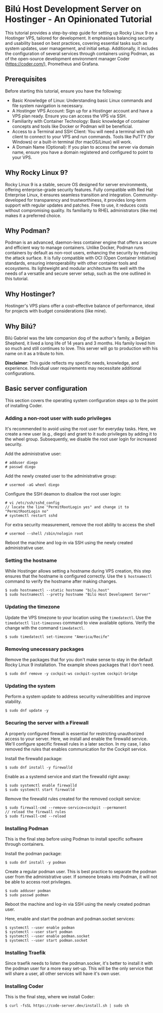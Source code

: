 # Bilú Host Development Server on Hostinger - An Opinionated Tutorial

This tutorial provides a step-by-step guide for setting up Rocky Linux 9 on a Hostinger VPS, tailored for development. It emphasises balancing security and usability based on best practices, covering essential tasks such as system updates, user management, and initial setup. Additionally, it includes the configuration of several services through containers using Podman, as of the open-source development environment manager Coder (https://coder.com/), Prometheus and Grafana.

## Prerequisites

Before starting this tutorial, ensure you have the following:

- Basic Knowledge of Linux: Understanding basic Linux commands and file system navigation is necessary.
- A Hostinger VPS Account: Sign up for a Hostinger account and have a VPS plan ready. Ensure you can access the VPS via SSH.
- Familiarity with Container Technology: Basic knowledge of container concepts and tools like Docker or Podman will be beneficial.
- Access to a Terminal and SSH Client: You will need a terminal with ssh client to connect to your VPS and run commands. Tools like PuTTY (for Windows) or a built-in terminal (for macOS/Linux) will work.
- A Domain Name (Optional): If you plan to access the server via domain name, ensure you have a domain registered and configured to point to your VPS.

## Why Rocky Linux 9?

Rocky Linux 9 is a stable, secure OS designed for server environments, offering enterprise-grade security features. Fully compatible with Red Hat Enterprise Linux, it ensures seamless transition and integration. Community-developed for transparency and trustworthiness, it provides long-term support with regular updates and patches. Free to use, it reduces costs without compromising quality. Its familiarity to RHEL administrators (like me) makes it a preferred choice.

## Why Podman?

Podman is an advanced, daemon-less container engine that offers a secure and efficient way to manage containers. Unlike Docker, Podman runs containers by default as non-root users, enhancing the security by reducing the attack surface. It is fully compatible with OCI (Open Container Initiative) standards, ensuring interoperability with other container tools and ecosystems. Its lightweight and modular architecture fits well with the needs of a versatile and secure server setup, such as the one outlined in this tutorial.

## Why Hostinger?

Hostinger's VPS plans offer a cost-effective balance of performance, ideal for projects with budget considerations (like mine).

## Why Bilú?

Bilú Gabriel was the late companion dog of the author's family, a Belgian Shepherd, it lived a long life of 14 years and 3 months. His family loved him so much and still continues to love. This server will go to production with his name on it as a tribute to him.

**Disclaimer**: This guide reflects my specific needs, knowledge, and experience. Individual user requirements may necessitate additional configurations.

## Basic server configuration

This section covers the operating system configuration steps up to the point of installing Coder.

### Adding a non-root user with sudo privileges

It's recommended to avoid using the root user for everyday tasks. Here, we create a new user (e.g., diego) and grant to it sudo privileges by adding it to the wheel group. Subsequently, we disable the root user login for increased security.

Add the administrative user:

```console
# adduser diego
# passwd diego
```

Add the newly created user to the administrative group:

```console
# usermod -aG wheel diego
```

Configure the SSH deamon to disallow the root user login:

```console
# vi /etc/ssh/sshd_config
// locate the line "PermitRootLogin yes" and change it to "PermitRootLogin no"
# systemctl restart sshd
```

For extra security measurement, remove the root ability to access the shell

```console
# usermod --shell /sbin/nologin root
```

Reboot the machine and log-in via SSH using the newly created administrative user.

### Setting the hostname

While Hostinger allows setting a hostname during VPS creation, this step ensures that the hostname is configured correctly. Use the `$ hostnamectl` command to verify the hostname after making changes.

```console
$ sudo hostnamectl --static hostname "bilu.host"
$ sudo hostnamectl --pretty hostname "Bilú Host Development Server"
```

### Updating the timezone

Update the VPS timezone to your location using the `timedatectl`. Use the `timedatectl list-timezones` command to view available options. Verify the change with the command `timedatectl`.

```console
$ sudo timedatectl set-timezone "America/Recife"
```

### Removing unecessary packages

Remove the packages that for you don't make sense to stay in the default Rocky Linux 9 installation. The example shows packages that I don't need.

```console
$ sudo dnf remove -y cockpit-ws cockpit-system cockpit-bridge
```

### Updating the system

Perform a system update to address security vulnerabilities and improve stability.

```console
$ sudo dnf update -y
```

### Securing the server with a Firewall

A properly configured firewall is essential for restricting unauthorized access to your server. Here, we install and enable the firewalld service. We'll configure specific firewall rules in a later section. In my case, I also removed the rules that enables communication for the Cockpit service.

Install the firewalld package:

```console
$ sudo dnf install -y firewalld
```

Enable as a systemd service and start the firewalld right away:

```console
$ sudo systemctl enable firewalld
$ sudo systemctl start firewalld
```

Remove the firewalld rules created for the removed cockpit service:

```console
$ sudo firewall-cmd --remove-service=cockpit --permanent
// reload the firewall rules
$ sudo firewall-cmd --reload
```

### Installing Podman

This is the final step before using Podman to install specific software through containers.

Install the podman package:

```console
$ sudo dnf install -y podman
```

Create a regular podman user. This is best practice to separate the podman user from the administrative user. If someone breaks into Podman, it will not be able to access root privileges.

```console
$ sudo adduser podman
$ sudo passwd podman
```

Reboot the machine and log-in via SSH using the newly created podman user.

Here, enable and start the podman and podman.socket services:

```console
$ systemctl --user enable podman
$ systemctl --user start podman
$ systemctl --user enable podman.socket
$ systemctl --user start podman.socket
```

### Installing Traefik

Since traefik needs to listen the podman.socker, it's better to install it with the podman user for a more easy set-up. This will be the only service that will share a user, all other services will have it's own user.



### Installing Coder

This is the final step, where we install Coder:

```console
$ curl -fsSL https://code-server.dev/install.sh | sudo sh
```
